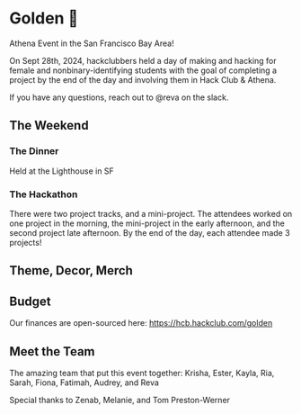 # Golden 🌉
Athena Event in the San Francisco Bay Area!

On Sept 28th, 2024, hackclubbers held a day of making and hacking for female and nonbinary-identifying students with the goal of completing a project by the end of the day and involving them in Hack Club & Athena.

If you have any questions, reach out to @reva on the slack.


## The Weekend


### The Dinner

Held at the Lighthouse in SF

### The Hackathon

There were two project tracks, and a mini-project. The attendees worked on one project in the morning, the mini-project in the early afternoon, and the second project late afternoon. By the end of the day, each attendee made 3 projects!


## Theme, Decor, Merch

## Budget

Our finances are open-sourced here: https://hcb.hackclub.com/golden

## Meet the Team
The amazing team that put this event together:
Krisha, Ester, Kayla, Ria, Sarah, Fiona, Fatimah, Audrey, and Reva

Special thanks to Zenab, Melanie, and Tom Preston-Werner

